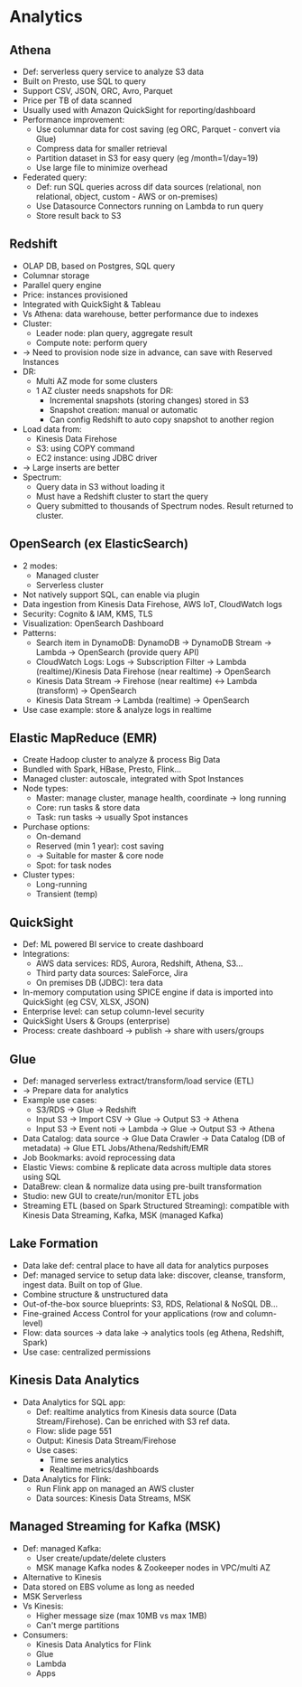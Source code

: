 # Analytics
## Athena
- Def: serverless query service to analyze S3 data
- Built on Presto, use SQL to query
- Support CSV, JSON, ORC, Avro, Parquet
- Price per TB of data scanned
- Usually used with Amazon QuickSight for reporting/dashboard
- Performance improvement:
  - Use columnar data for cost saving (eg ORC, Parquet - convert via Glue)
  - Compress data for smaller retrieval
  - Partition dataset in S3 for easy query (eg /month=1/day=19)
  - Use large file to minimize overhead
- Federated query:
  - Def: run SQL queries across dif data sources (relational, non relational, object, custom - AWS or on-premises)
  - Use Datasource Connectors running on Lambda to run query
  - Store result back to S3
## Redshift
- OLAP DB, based on Postgres, SQL query
- Columnar storage
- Parallel query engine
- Price: instances provisioned
- Integrated with QuickSight & Tableau
- Vs Athena: data warehouse, better performance due to indexes
- Cluster:
  - Leader node: plan query, aggregate result
  - Compute note: perform query
- -> Need to provision node size in advance, can save with Reserved Instances
- DR:
  - Multi AZ mode for some clusters
  - 1 AZ cluster needs snapshots for DR:
    - Incremental snapshots (storing changes) stored in S3
    - Snapshot creation: manual or automatic
    - Can config Redshift to auto copy snapshot to another region
- Load data from:
  - Kinesis Data Firehose
  - S3: using COPY command
  - EC2 instance: using JDBC driver
- -> Large inserts are better
- Spectrum:
  - Query data in S3 without loading it
  - Must have a Redshift cluster to start the query
  - Query submitted to thousands of Spectrum nodes. Result returned to cluster.
## OpenSearch (ex ElasticSearch)
- 2 modes:
  - Managed cluster
  - Serverless cluster
- Not natively support SQL, can enable via plugin
- Data ingestion from Kinesis Data Firehose, AWS IoT, CloudWatch logs
- Security: Cognito & IAM, KMS, TLS
- Visualization: OpenSearch Dashboard
- Patterns:
  - Search item in DynamoDB: DynamoDB -> DynamoDB Stream -> Lambda -> OpenSearch (provide query API)
  - CloudWatch Logs: Logs -> Subscription Filter -> Lambda (realtime)/Kinesis Data Firehose (near realtime) -> OpenSearch
  - Kinesis Data Stream -> Firehose (near realtime) <-> Lambda (transform) -> OpenSearch
  - Kinesis Data Stream -> Lambda (realtime) -> OpenSearch
- Use case example: store & analyze logs in realtime
## Elastic MapReduce (EMR)
- Create Hadoop cluster to analyze & process Big Data
- Bundled with Spark, HBase, Presto, Flink...
- Managed cluster: autoscale, integrated with Spot Instances
- Node types:
  - Master: manage cluster, manage health, coordinate -> long running
  - Core: run tasks & store data
  - Task: run tasks -> usually Spot instances
- Purchase options:
  - On-demand
  - Reserved (min 1 year): cost saving
  - -> Suitable for master & core node
  - Spot: for task nodes
- Cluster types:
  - Long-running
  - Transient (temp)
## QuickSight
- Def: ML powered BI service to create dashboard
- Integrations:
  - AWS data services: RDS, Aurora, Redshift, Athena, S3...
  - Third party data sources: SaleForce, Jira
  - On premises DB (JDBC): tera data
- In-memory computation using SPICE engine if data is imported into QuickSight (eg CSV, XLSX, JSON)
- Enterprise level: can setup column-level security
- QuickSight Users & Groups (enterprise)
- Process: create dashboard -> publish -> share with users/groups
## Glue
- Def: managed serverless extract/transform/load service (ETL)
- -> Prepare data for analytics
- Example use cases:
  - S3/RDS -> Glue -> Redshift
  - Input S3 -> Import CSV -> Glue -> Output S3 -> Athena
  - Input S3 -> Event noti -> Lambda -> Glue -> Output S3 -> Athena
- Data Catalog: data source -> Glue Data Crawler -> Data Catalog (DB of metadata) -> Glue ETL Jobs/Athena/Redshift/EMR
- Job Bookmarks: avoid reprocessing data
- Elastic Views: combine & replicate data across multiple data stores using SQL
- DataBrew: clean & normalize data using pre-built transformation
- Studio: new GUI to create/run/monitor ETL jobs
- Streaming ETL (based on Spark Structured Streaming): compatible with Kinesis Data Streaming, Kafka, MSK (managed Kafka)
## Lake Formation
- Data lake def: central place to have all data for analytics purposes
- Def: managed service to setup data lake: discover, cleanse, transform, ingest data. Built on top of Glue.
- Combine structure & unstructured data
- Out-of-the-box source blueprints: S3, RDS, Relational & NoSQL DB...
- Fine-grained Access Control for your applications (row and column-level)
- Flow: data sources -> data lake -> analytics tools (eg Athena, Redshift, Spark)
- Use case: centralized permissions
## Kinesis Data Analytics
- Data Analytics for SQL app:
  - Def: realtime analytics from Kinesis data source (Data Stream/Firehose). Can be enriched with S3 ref data.
  - Flow: slide page 551
  - Output: Kinesis Data Stream/Firehose
  - Use cases:
    - Time series analytics
    - Realtime metrics/dashboards
- Data Analytics for Flink:
  - Run Flink app on managed an AWS cluster
  - Data sources: Kinesis Data Streams, MSK
## Managed Streaming for Kafka (MSK)
- Def: managed Kafka:
  - User create/update/delete clusters
  - MSK manage Kafka nodes & Zookeeper nodes in VPC/multi AZ
- Alternative to Kinesis
- Data stored on EBS volume as long as needed
- MSK Serverless
- Vs Kinesis:
  - Higher message size (max 10MB vs max 1MB)
  - Can't merge partitions
- Consumers:
  - Kinesis Data Analytics for Flink
  - Glue
  - Lambda
  - Apps